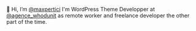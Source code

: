 👋 Hi, I’m [@maxpertici](https://twitter.com/maxpertici)
I'm WordPress Theme Developper at [@agence_whodunit](https://twitter.com/agence_whodunit) as remote worker and freelance developer the other part of the time.
